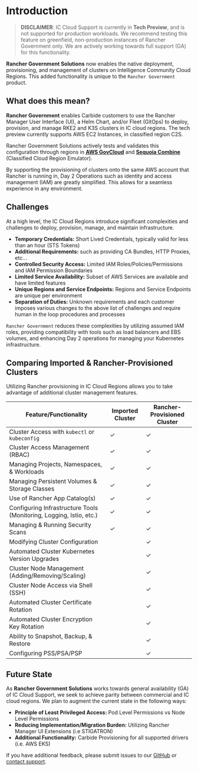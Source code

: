 # Introduction

> **DISCLAIMER**: IC Cloud Support is currently in **Tech Preview**, and is not supported for production workloads. We recommend testing this feature on greenfield, non-production instances of Rancher Government only. We are actively working towards full support (GA) for this functionality. 

**Rancher Government Solutions** now enables the native deployment, provisioning, and management of clusters on Intelligence Community Cloud Regions. This added functionality is unique to the `Rancher Government` product. 

## What does this mean? 

**Rancher Government** enables Carbide customers to use the Rancher Manager User Interface (UI), a Helm Chart, and/or Fleet (GitOps) to deploy, provision, and manage RKE2 and K3S clusters in IC cloud regions. The tech preview currently supports AWS EC2 Instances, in classified region C2S.

Rancher Government Solutions actively tests and validates this configuration through regions in [**AWS GovCloud**](https://aws.amazon.com/govcloud-us/) and [**Sequoia Combine**](https://www.sequoiainc.com/combine) (Classified Cloud Region Emulator).

By supporting the provisioning of clusters onto the same AWS account that Rancher is running in, Day 2 Operations such as identity and access management (IAM) are greatly simplified. This allows for a seamless experience in any environment. 

## Challenges

At a high level, the IC Cloud Regions introduce significant complexities and challenges to deploy, provision, manage, and maintain infrastructure.

- **Temporary Credentials:** Short Lived Credentials, typically valid for less than an hour (STS Tokens)
- **Additional Requirements:** such as providing CA Bundles, HTTP Proxies, etc…
- **Controlled Security Access:** Limited IAM Roles/Policies/Permissions and IAM Permission Boundaries
- **Limited Service Availability:** Subset of AWS Services are available and have limited features
- **Unique Regions and Service Endpoints:** Regions and Service Endpoints are unique per environment
- **Separation of Duties:** Unknown requirements and each customer imposes various changes to the above list of challenges and require human in the loop procedures and processes

`Rancher Government` reduces these complexities by utilizing assumed IAM roles, providing compatibility with tools such as load balancers and EBS volumes, and enhancing Day 2 operations for managing your Kubernetes infrastructure. 

## Comparing Imported & Rancher-Provisioned Clusters

Utilizing Rancher provisioning in IC Cloud Regions allows you to take advantage of additional cluster management features.

| Feature/Functionality | Imported Cluster | Rancher-Provisioned Cluster |
|-|-|-|
| Cluster Access with `kubectl` or `kubeconfig` | &#x2713; | &#x2713; |
| Cluster Access Management (RBAC) | &#x2713; | &#x2713; |
| Managing Projects, Namespaces, & Workloads | &#x2713; | &#x2713; |
| Managing Persistent Volumes & Storage Classes | &#x2713; | &#x2713; |
| Use of Rancher App Catalog(s) | &#x2713; | &#x2713; |
| Configuring Infrastructure Tools (Monitoring, Logging, Istio, etc.) | &#x2713; | &#x2713; |
| Managing & Running Security Scans | &#x2713; | &#x2713; |
| Modifying Cluster Configuration | | &#x2713; |
| Automated Cluster Kubernetes Version Upgrades | | &#x2713; |
| Cluster Node Management (Adding/Removing/Scaling) | | &#x2713; |
| Cluster Node Access via Shell (SSH) | | &#x2713; |
| Automated Cluster Certificate Rotation | | &#x2713; |
| Automated Cluster Encryption Key Rotation | | &#x2713; |
| Ability to Snapshot, Backup, & Restore | | &#x2713; |
| Configuring PSS/PSA/PSP | | &#x2713; |

## Future State

As **Rancher Government Solutions** works towards general availability (GA) of IC Cloud Support, we seek to achieve parity between commercial and IC cloud regions. We plan to augment the current state in the following ways:

- **Principle of Least Privileged Access:** Pod Level Permissions vs Node Level Permissions
- **Reducing Implementation/Migration Burden:** Utilizing Rancher Manager UI Extensions (i.e STIGATRON)
- **Additional Functionality:** Carbide Provisioning for all supported drivers (i.e. AWS EKS)

If you have additional feedback, please submit issues to our [GitHub](https://github.com/ranchergovernment/carbide) or [contact support](https://support.rancherfederal.com/). 